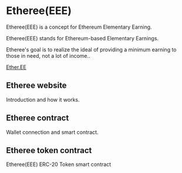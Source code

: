 # Etheree(EEE)

Etheree(EEE) is a concept for Ethereum Elementary Earning.

Etheree(EEE) stands for Ethereum-based Elementary Earnings.

Etheree's goal is to realize the ideal of providing a minimum earning to those in need, not a lot of income..

[Ether.EE](http://ether.ee)

## Etheree website

Introduction and how it works.

## Etheree contract

Wallet connection and smart contract.

## Etheree token contract

Etheree(EEE) ERC-20 Token smart contract
